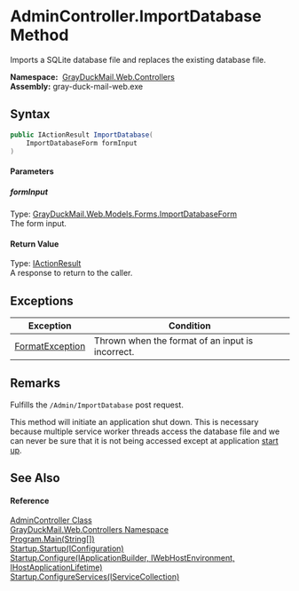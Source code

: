 AdminController.ImportDatabase Method
=====================================
Imports a SQLite database file and replaces the existing database file.

  **Namespace:**  [GrayDuckMail.Web.Controllers][1]  
  **Assembly:** gray-duck-mail-web.exe

Syntax
------

```csharp
public IActionResult ImportDatabase(
	ImportDatabaseForm formInput
)
```

#### Parameters

##### *formInput*
Type: [GrayDuckMail.Web.Models.Forms.ImportDatabaseForm][2]  
 The form input.

#### Return Value
Type: [IActionResult][3]  
 A response to return to the caller. 

Exceptions
----------

| Exception            | Condition                                        |
| -------------------- | ------------------------------------------------ |
| [FormatException][4] | Thrown when the format of an input is incorrect. |


Remarks
-------

Fulfills the `/Admin/ImportDatabase` post request.

This method will initiate an application shut down. This is necessary because multiple service worker threads access the database file and we can never be sure that it is not being accessed except at application [start up][5].


See Also
--------

#### Reference
[AdminController Class][6]  
[GrayDuckMail.Web.Controllers Namespace][1]  
[Program.Main(String[])][7]  
[Startup.Startup(IConfiguration)][5]  
[Startup.Configure(IApplicationBuilder, IWebHostEnvironment, IHostApplicationLifetime)][8]  
[Startup.ConfigureServices(IServiceCollection)][9]  

[1]: ../README.md
[2]: ../../GrayDuckMail.Web.Models.Forms/ImportDatabaseForm/README.md
[3]: https://docs.microsoft.com/dotnet/api/microsoft.aspnetcore.mvc.iactionresult
[4]: https://docs.microsoft.com/dotnet/api/system.formatexception
[5]: ../../GrayDuckMail.Web/Startup/_ctor.md
[6]: README.md
[7]: ../../GrayDuckMail.Web/Program/Main.md
[8]: ../../GrayDuckMail.Web/Startup/Configure.md
[9]: ../../GrayDuckMail.Web/Startup/ConfigureServices.md